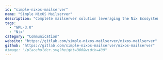```yaml
---
id: "simple-nixos-mailserver"
name: "Simple NixOS Mailserver"
description: "Complete mailserver solution leveraging the Nix Ecosystem."
tags:
  - "GPL-3.0"
  - "Nix"
category: "Communication"
website: "https://gitlab.com/simple-nixos-mailserver/nixos-mailserver"
github: "https://gitlab.com/simple-nixos-mailserver/nixos-mailserver"
#image: "/placeholder.svg?height=300&width=400"
---
```


